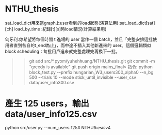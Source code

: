 # NTHU_thesis
sat_load_dict用來當graph上user看到的load狀態(演算法用):sat_load_dict[sat][ch]
load_by_time :紀錄[t][s]時load情況(計算結果用)

匈牙利:你希望將每個時間 
t 進場的 user 當作一個 batch，並且「完整安排這批使用者直到各自的t_end為止」，而中途不插入其他新進來的 user。這個邏輯類似 block scheduling：每批用戶進來就完整處理完再換下一批。



>> git add src/*.pyom/yuhehhuang/NTHU_thesis.git
>> git commit -m "greedy is available"
>> git push origin mains_final>
指令:
python block_test.py --prefix hungarian_W3_users300_alpha0 --n_bg 500 --trials 10 --mode stick_until_invisible --user_csv data/user_info300.csv
# 產生 125 users，輸出 data/user_info125.csv
python src/user.py --num_users 125#   N T H U _ t h e s i s _ v 4 
 
 